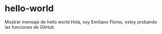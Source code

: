 # hello-world
Mostrar mensaje de hello world
Hola, soy Emiliano Flores, estoy probando las funciones de GitHub
